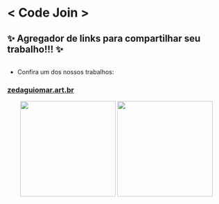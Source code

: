 < Code Join >
=====================================================================================================================================


## :sparkles: Agregador de links para compartilhar seu trabalho!!! :sparkles:

<div>
  <img src="" />
</div>


- Confira um dos nossos trabalhos:

<h3><a href="http://zedaguiomar.art.br" target="_blank">zedaguiomar.art.br</a></h3>


<div align="center">
  <img height="220em" src="https://github-readme-stats.vercel.app/api?username=code-join&show_icons=true&theme=dark&title_color=0fa36b&text_color=fff&icon_color=0fa36b&bg_color=0d1117&locale=en&border_radius=8&cache_seconds=1800&custom_title=Stats"/>
  <img height="220em" src="https://github-readme-stats.vercel.app/api/top-langs/?username=code-join&langs_count=10&layout=compact&theme=dark&text_color=fff&bg_color=0d1117&border_radius=8&title_color=0fa36b&custom_title=Languages"/>
